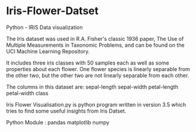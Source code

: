 # Iris-Flower-Datset
Python - IRIS Data visualization

The Iris dataset was used in R.A. Fisher's classic 1936 paper, The Use of Multiple Measurements in Taxonomic Problems, and can  be found on the UCI Machine Learning Repository.

It includes three iris classes with 50 samples each as well as some properties about each flower. One flower species is linearly separable from the other two, but the other two are not linearly separable from each other.

The columns in this dataset are:
sepal-length
sepal-width
petal-length
petal-width
class

Iris Flower Visualisation.py is python program written in version 3.5 which tries to find some useful insights from Iris Datset.

Python Module :
pandas
matplotlib
numpy
